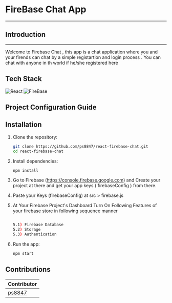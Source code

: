 # FireBase Chat App
---
## Introduction
---
Welcome to Firebase Chat , this app is a chat application where you and your firends can chat by a simple registartion and login process . You can chat with anyone in th world if he/she registered here

## Tech Stack

![React](https://img.shields.io/badge/-React-blue) ![FireBase](https://img.shields.io/badge/-Firebase-yellow)
## Project Configuration Guide

## Installation

1.  Clone the repository:
    ```bash
    git clone https://github.com/ps8847/react-firebase-chat.git
    cd react-firebase-chat
    ```
2.  Install dependencies:
    ```bash
    npm install
    ```

3. Go to Firebase (https://console.firebase.google.com) and Create your project at there and get your app keys ( firebaseConfig ) from there.
4. Paste your Keys (firebaseConfig) at src > firebase.js
5. At Your Firebase Project's Dashboard Turn On Following Features of your firebase store in following sequence manner

    ````bash

   5.1) Firebase Database
   5.2) Storage
   5.3) Authentication

    ````

6.  Run the app:

    ```bash
    npm start
    ```

## Contributions

| Contributor                                           |
| ----------------------------------------------------- |
| [ps8847](https://github.com/ps8847)             |

